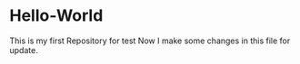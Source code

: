 # Hello-World
This is my first Repository for test
Now I make some changes in this file for update.

